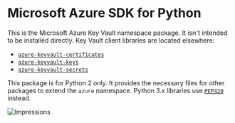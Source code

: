 # Microsoft Azure SDK for Python

This is the Microsoft Azure Key Vault namespace package. It isn't intended to
be installed directly. Key Vault client libraries are located elsewhere:
- [`azure-keyvault-certificates`](https://pypi.org/project/azure-keyvault-certificates)
- [`azure-keyvault-keys`](https://pypi.org/project/azure-keyvault-keys/)
- [`azure-keyvault-secrets`](https://pypi.org/project/azure-keyvault-secrets)

This package is for Python 2 only. It provides the necessary files for other
packages to extend the `azure` namespace. Python 3.x libraries use
[`PEP420`](https://www.python.org/dev/peps/pep-0420/) instead.

![Impressions](https://azure-sdk-impressions.azurewebsites.net/api/impressions/azure-sdk-for-python%2Fsdk%2Fkeyvault%2Fazure-keyvault-nspkg%2FFREADME.png)
